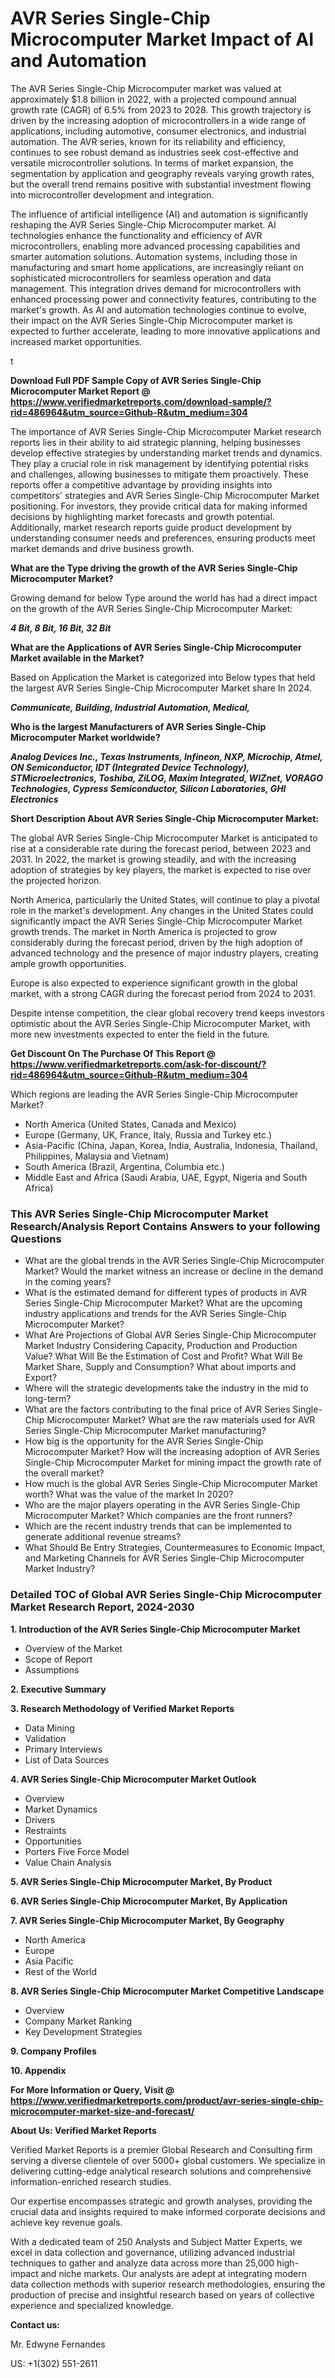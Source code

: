 <meta name="title" content="Global  AVR Series Single-Chip Microcomputer Market Impact of AI and Automation"><meta name="description" content="  The AVR Series Single-Chip Microcomputer market was valued at approximately $1.8 billion in 2022, with a projected compound annual growth rate (CAGR) of 6.5% from 20"><meta name="title" content=" AVR Series Single-Chip Microcomputer Market Size, Share, Scope, Trends, Growth, Opportunities, Analysis, Forecast"> <h1>AVR Series Single-Chip Microcomputer Market Impact of AI and Automation</h1> <p>The AVR Series Single-Chip Microcomputer market was valued at approximately $1.8 billion in 2022, with a projected compound annual growth rate (CAGR) of 6.5% from 2023 to 2028. This growth trajectory is driven by the increasing adoption of microcontrollers in a wide range of applications, including automotive, consumer electronics, and industrial automation. The AVR series, known for its reliability and efficiency, continues to see robust demand as industries seek cost-effective and versatile microcontroller solutions. In terms of market expansion, the segmentation by application and geography reveals varying growth rates, but the overall trend remains positive with substantial investment flowing into microcontroller development and integration.</p> <p>The influence of artificial intelligence (AI) and automation is significantly reshaping the AVR Series Single-Chip Microcomputer market. AI technologies enhance the functionality and efficiency of AVR microcontrollers, enabling more advanced processing capabilities and smarter automation solutions. Automation systems, including those in manufacturing and smart home applications, are increasingly reliant on sophisticated microcontrollers for seamless operation and data management. This integration drives demand for microcontrollers with enhanced processing power and connectivity features, contributing to the market's growth. As AI and automation technologies continue to evolve, their impact on the AVR Series Single-Chip Microcomputer market is expected to further accelerate, leading to more innovative applications and increased market opportunities.</p> t</p><p id="" class=""><strong>Download Full PDF Sample Copy of AVR Series Single-Chip Microcomputer Market Report @ <a href="https://www.verifiedmarketreports.com/download-sample/?rid=486964&utm_source=Github-R&utm_medium=304" target="_blank">https://www.verifiedmarketreports.com/download-sample/?rid=486964&utm_source=Github-R&utm_medium=304</a></strong></p><p>The importance of&nbsp;AVR Series Single-Chip Microcomputer Market research reports lies in their ability to aid strategic planning, helping businesses develop effective strategies by understanding market trends and dynamics. They play a crucial role in risk management by identifying potential risks and challenges, allowing businesses to mitigate them proactively. These reports offer a competitive advantage by providing insights into competitors' strategies and AVR Series Single-Chip Microcomputer Market positioning. For investors, they provide critical data for making informed decisions by highlighting market forecasts and growth potential. Additionally, market research reports guide product development by understanding consumer needs and preferences, ensuring products meet market demands and drive business growth.</p><p><strong>What are the&nbsp;Type driving the growth of the AVR Series Single-Chip Microcomputer Market?</strong></p><p id="" class="">Growing demand for below Type around the world has had a direct impact on the growth of the AVR Series Single-Chip Microcomputer Market:</p><em><strong>4 Bit, 8 Bit, 16 Bit, 32 Bit</strong></em></p><strong>What are the&nbsp;Applications&nbsp;of AVR Series Single-Chip Microcomputer Market available in the Market?</strong></p><p id="" class="">Based on Application the Market is categorized into Below types that held the largest AVR Series Single-Chip Microcomputer Market share In 2024.</p><em><strong>Communicate, Building, Industrial Automation, Medical, </strong></em></p><strong>Who is the largest Manufacturers of AVR Series Single-Chip Microcomputer Market worldwide?</strong></p><p><em><strong>Analog Devices Inc., Texas Instruments, Infineon, NXP, Microchip, Atmel, ON Semiconductor, IDT (Integrated Device Technology), STMicroelectronics, Toshiba, ZiLOG, Maxim Integrated, WIZnet, VORAGO Technologies, Cypress Semiconductor, Silicon Laboratories, GHI Electronics</strong></em></p><p id="" class=""><strong>Short Description About AVR Series Single-Chip Microcomputer Market:</strong></p><p>The global AVR Series Single-Chip Microcomputer Market is anticipated to rise at a considerable rate during the forecast period, between 2023 and 2031. In 2022, the market is growing steadily, and with the increasing adoption of strategies by key players, the market is expected to rise over the projected horizon.</p><p>North America, particularly the United States, will continue to play a pivotal role in the market's development. Any changes in the United States could significantly impact the AVR Series Single-Chip Microcomputer Market growth trends. The market in North America is projected to grow considerably during the forecast period, driven by the high adoption of advanced technology and the presence of major industry players, creating ample growth opportunities.</p><p>Europe is also expected to experience significant growth in the global market, with a strong CAGR during the forecast period from 2024 to 2031.</p><p>Despite intense competition, the clear global recovery trend keeps investors optimistic about the AVR Series Single-Chip Microcomputer Market, with more new investments expected to enter the field in the future.</p><p id="" class=""><strong>Get Discount On The Purchase Of This Report @ <a href="https://www.verifiedmarketreports.com/ask-for-discount/?rid=486964&utm_source=Github-R&utm_medium=304" target="_blank">https://www.verifiedmarketreports.com/ask-for-discount/?rid=486964&utm_source=Github-R&utm_medium=304</a></strong></p>Which regions are leading the AVR Series Single-Chip Microcomputer Market?</p><ul><li>North America (United States, Canada and Mexico)</li><li>Europe (Germany, UK, France, Italy, Russia and Turkey etc.)</li><li>Asia-Pacific (China, Japan, Korea, India, Australia, Indonesia, Thailand, Philippines, Malaysia and Vietnam)</li><li>South America (Brazil, Argentina, Columbia etc.)</li><li>Middle East and Africa (Saudi Arabia, UAE, Egypt, Nigeria and South Africa)</li></ul><h3 id="" class="">This AVR Series Single-Chip Microcomputer Market Research/Analysis Report Contains Answers to your following Questions</h3><ul><li>What are the global trends in the AVR Series Single-Chip Microcomputer Market? Would the market witness an increase or decline in the demand in the coming years?</li><li>What is the estimated demand for different types of products in AVR Series Single-Chip Microcomputer Market? What are the upcoming industry applications and trends for the AVR Series Single-Chip Microcomputer Market?</li><li>What Are Projections of Global AVR Series Single-Chip Microcomputer Market Industry Considering Capacity, Production and Production Value? What Will Be the Estimation of Cost and Profit? What Will Be Market Share, Supply and Consumption? What about imports and Export?</li><li>Where will the strategic developments take the industry in the mid to long-term?</li><li>What are the factors contributing to the final price of AVR Series Single-Chip Microcomputer Market? What are the raw materials used for AVR Series Single-Chip Microcomputer Market manufacturing?</li><li>How big is the opportunity for the AVR Series Single-Chip Microcomputer Market? How will the increasing adoption of AVR Series Single-Chip Microcomputer Market for mining impact the growth rate of the overall market?</li><li>How much is the global AVR Series Single-Chip Microcomputer Market worth? What was the value of the market In 2020?</li><li>Who are the major players operating in the AVR Series Single-Chip Microcomputer Market? Which companies are the front runners?</li><li>Which are the recent industry trends that can be implemented to generate additional revenue streams?</li><li>What Should Be Entry Strategies, Countermeasures to Economic Impact, and Marketing Channels for AVR Series Single-Chip Microcomputer Market Industry?</li></ul><h3 id="" class="">Detailed TOC of Global AVR Series Single-Chip Microcomputer Market Research Report, 2024-2030</h3><p id="" class=""><strong>1. Introduction of the AVR Series Single-Chip Microcomputer Market</strong></p><ul><li>Overview of the Market</li><li>Scope of Report</li><li>Assumptions</li></ul><p id="" class=""><strong>2. Executive Summary</strong></p><p id="" class=""><strong>3. Research Methodology of Verified Market Reports</strong></p><ul><li>Data Mining</li><li>Validation</li><li>Primary Interviews</li><li>List of Data Sources</li></ul><p id="" class=""><strong>4. AVR Series Single-Chip Microcomputer Market Outlook</strong></p><ul><li>Overview</li><li>Market Dynamics</li><li>Drivers</li><li>Restraints</li><li>Opportunities</li><li>Porters Five Force Model</li><li>Value Chain Analysis</li></ul><p id="" class=""><strong>5. AVR Series Single-Chip Microcomputer Market, By Product</strong></p><p id="" class=""><strong>6. AVR Series Single-Chip Microcomputer Market, By Application</strong></p><p id="" class=""><strong>7. AVR Series Single-Chip Microcomputer Market, By Geography</strong></p><ul><li>North America</li><li>Europe</li><li>Asia Pacific</li><li>Rest of the World</li></ul><p id="" class=""><strong>8. AVR Series Single-Chip Microcomputer Market Competitive Landscape</strong></p><ul><li>Overview</li><li>Company Market Ranking</li><li>Key Development Strategies</li></ul><p id="" class=""><strong>9. Company Profiles</strong></p><p id="" class=""><strong>10. Appendix</strong></p><p id="" class=""><strong>For More Information or Query, Visit @ <a href="https://www.verifiedmarketreports.com/product/avr-series-single-chip-microcomputer-market-size-and-forecast/" target="_blank">https://www.verifiedmarketreports.com/product/avr-series-single-chip-microcomputer-market-size-and-forecast/</a></strong></p><p id="" class=""><strong>About Us: Verified Market Reports</strong></p><p id="" class="">Verified Market Reports is a premier Global Research and Consulting firm serving a diverse clientele of over 5000+ global customers. We specialize in delivering cutting-edge analytical research solutions and comprehensive information-enriched research studies.</p><p id="" class="">Our expertise encompasses strategic and growth analyses, providing the crucial data and insights required to make informed corporate decisions and achieve key revenue goals.</p><p id="" class="">With a dedicated team of 250 Analysts and Subject Matter Experts, we excel in data collection and governance, utilizing advanced industrial techniques to gather and analyze data across more than 25,000 high-impact and niche markets. Our analysts are adept at integrating modern data collection methods with superior research methodologies, ensuring the production of precise and insightful research based on years of collective experience and specialized knowledge.</p><p id="" class=""><strong>Contact us:</strong></p><p id="" class="">Mr. Edwyne Fernandes</p><p id="" class="">US: +1(302) 551-2611</p>